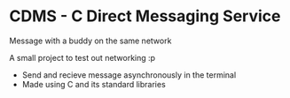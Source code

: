 # CDMS - C Direct Messaging Service
Message with a buddy on the same network

A small project to test out networking :p

- Send and recieve message asynchronously in the terminal
- Made using C and its standard libraries

